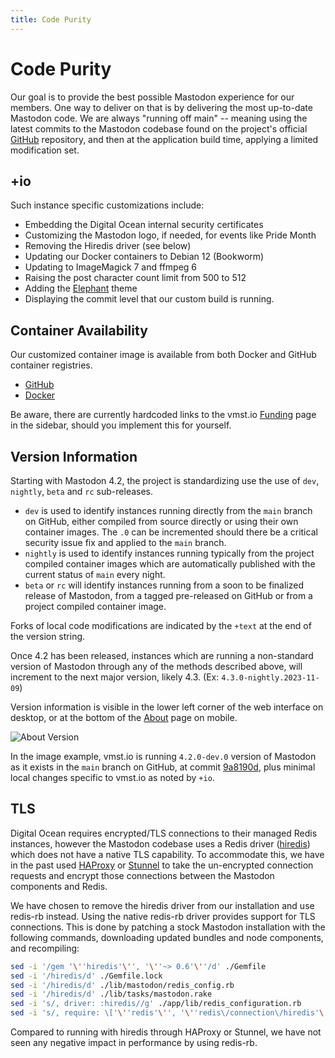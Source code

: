 ```yaml
---
title: Code Purity
---
```


# Code Purity

Our goal is to provide the best possible Mastodon experience for our members.
One way to deliver on that is by delivering the most up-to-date Mastodon code. 
We are always "running off main" -- meaning using the latest commits to the Mastodon codebase found on the project's official [GitHub](https://github.com/mastodon/mastodon) repository, and then at the application build time, applying a limited modification set.

## +io

Such instance specific customizations include:

- Embedding the Digital Ocean internal security certificates
- Customizing the Mastodon logo, if needed, for events like Pride Month
- Removing the Hiredis driver (see below)
- Updating our Docker containers to Debian 12 (Bookworm)
- Updating to ImageMagick 7 and ffmpeg 6
- Raising the post character count limit from 500 to 512
- Adding the [Elephant](/flings/elephant) theme
- Displaying the commit level that our custom build is running.

## Container Availability

Our customized container image is available from both Docker and GitHub container registries.

- [GitHub](https://github.com/users/vmstan/packages/container/package/mastodon)
- [Docker](https://hub.docker.com/r/vmstan/mastodon)

Be aware, there are currently hardcoded links to the vmst.io [Funding](/funding) page in the sidebar, should you implement this for yourself.

## Version Information

Starting with Mastodon 4.2, the project is standardizing use the use of `dev`, `nightly`, `beta` and `rc` sub-releases.

- `dev` is used to identify instances running directly from the `main` branch on GitHub, either compiled from source directly or using their own container images. The `.0` can be incremented should there be a critical security issue fix and applied to the `main` branch.
- `nightly` is used to identify instances running typically from the project compiled container images which are automatically published with the current status of `main` every night.
- `beta` or `rc` will identify instances running from a soon to be finalized release of Mastodon, from a tagged pre-released on GitHub or from a project compiled container image.

Forks of local code modifications are indicated by the `+text` at the end of the version string.

Once 4.2 has been released, instances which are running a non-standard version of Mastodon through any of the methods described above, will increment to the next major version, likely 4.3. (Ex: `4.3.0-nightly.2023-11-09`)

Version information is visible in the lower left corner of the web interface on desktop, or at the bottom of the [About](https://vmst.io/about) page on mobile.

![About Version](/about.png)

In the image example, vmst.io is running `4.2.0-dev.0` version of Mastodon as it exists in the `main` branch on GitHub, at commit [9a8190d](https://github.com/mastodon/mastodon/commit/9a8190da4a7a5bd74df36ae076573e014b254ef0), plus minimal local changes specific to vmst.io as noted by `+io`.

## TLS

Digital Ocean requires encrypted/TLS connections to their managed Redis instances, however the Mastodon codebase uses a Redis driver ([hiredis](https://github.com/redis/hiredis-rb)) which does not have a native TLS capability.
To accommodate this, we have in the past used [HAProxy](https://www.haproxy.org) or [Stunnel](https://www.stunnel.org) to take the un-encrypted connection requests and encrypt those connections between the Mastodon components and Redis.

We have chosen to remove the hiredis driver from our installation and use redis-rb instead.
Using the native redis-rb driver provides support for TLS connections.
This is done by patching a stock Mastodon installation with the following commands, downloading updated bundles and node components, and recompiling:

```bash
sed -i '/gem '\''hiredis'\'', '\''~> 0.6'\''/d' ./Gemfile
sed -i '/hiredis/d' ./Gemfile.lock
sed -i '/hiredis/d' ./lib/mastodon/redis_config.rb
sed -i '/hiredis/d' ./lib/tasks/mastodon.rake
sed -i 's/, driver: :hiredis//g' ./app/lib/redis_configuration.rb
sed -i 's/, require: \['\''redis'\'', '\''redis\/connection\/hiredis'\''\]//' ./Gemfile
```

Compared to running with hiredis through HAProxy or Stunnel, we have not seen any negative impact in performance by using redis-rb.